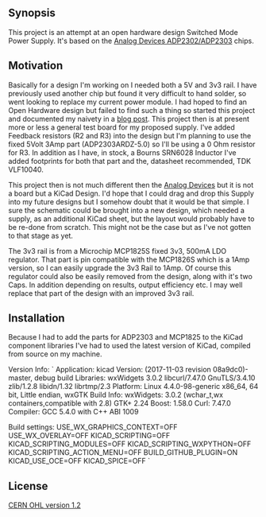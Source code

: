## Synopsis

This project is an attempt at an open hardware design Switched Mode
Power Supply. It's based on the [Analog Devices
ADP2302/ADP2303](http://www.analog.com/media/en/technical-documentation/data-sheets/ADP2302_2303.pdf)
chips.

## Motivation

Basically for a design I'm working on I needed both a 5V and 3v3
rail. I have previously used another chip but found it very difficult to hand
solder, so went looking to replace my current power module. I had hoped
to find an Open Hardware design but failed to find such a thing so
started this project and documented my naivety in a [blog
post](https://www.electronicsoup.com/blog/2017/11/13/open-source-hardware/).
This project then is at present more or less a general test board for
my proposed supply. I've added Feedback resistors (R2 and R3) into the
design but I'm planning to use the fixed 5Volt 3Amp part
(ADP2303ARDZ-5.0) so I'll be using a 0 Ohm resistor for R3. In
addition as I have, in stock, a Bourns SRN6028 Inductor I've added footprints for
both that part and the, datasheet recommended, TDK VLF10040.

This project then is not much different then the [Analog
Devices](http://www.analog.com/media/en/technical-documentation/user-guides/UG-189.pdf)
but it is not a board but a KiCad Design. I'd hope that I could drag
and drop this Supply into my future designs but I somehow doubt that
it would be that simple. I sure the schematic could be brought into a
new design, which needed a supply, as an additional KiCad sheet, but
the layout would probably have to be re-done from scratch. This might
not be the case but as I've not gotten to that stage as yet.

The 3v3 rail is from a Microchip MCP1825S fixed 3v3, 500mA LDO
regulator. That part is pin compatible with the MCP1826S which is a
1Amp version, so I can easily upgrade the 3v3 Rail to 1Amp. Of course
this regulator could also be easily removed from the design, along
with it's two Caps. In addition depending on results, output efficiency
etc. I may well replace that part of the design with an improved 3v3 rail.

## Installation

Because I had to add the parts for ADP2303 and MCP1825 to the KiCad
component libraries I've had to used the latest version of KiCad,
compiled from source on my machine.

Version Info:
`
Application: kicad
Version: (2017-11-03 revision 08a9dc0)-master, debug build
Libraries:
    wxWidgets 3.0.2
    libcurl/7.47.0 GnuTLS/3.4.10 zlib/1.2.8 libidn/1.32 librtmp/2.3
Platform: Linux 4.4.0-98-generic x86_64, 64 bit, Little endian, wxGTK
Build Info:
    wxWidgets: 3.0.2 (wchar_t,wx containers,compatible with 2.8) GTK+ 2.24
    Boost: 1.58.0
    Curl: 7.47.0
    Compiler: GCC 5.4.0 with C++ ABI 1009

Build settings:
    USE_WX_GRAPHICS_CONTEXT=OFF
    USE_WX_OVERLAY=OFF
    KICAD_SCRIPTING=OFF
    KICAD_SCRIPTING_MODULES=OFF
    KICAD_SCRIPTING_WXPYTHON=OFF
    KICAD_SCRIPTING_ACTION_MENU=OFF
    BUILD_GITHUB_PLUGIN=ON
    KICAD_USE_OCE=OFF
    KICAD_SPICE=OFF
`

## License

[CERN OHL version 1.2](https://www.ohwr.org/documents/294)

